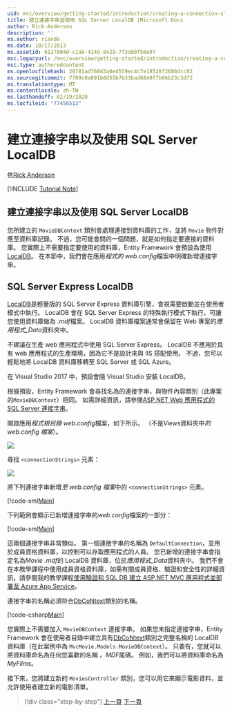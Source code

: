 ```yaml
---
uid: mvc/overview/getting-started/introduction/creating-a-connection-string
title: 建立連接字串並使用 SQL Server LocalDB |Microsoft Docs
author: Rick-Anderson
description: ''
ms.author: riande
ms.date: 10/17/2013
ms.assetid: 6127804d-c1a9-414d-8429-7f3dd0f56e97
msc.legacyurl: /mvc/overview/getting-started/introduction/creating-a-connection-string
msc.type: authoredcontent
ms.openlocfilehash: 20781ad760d3a0e4559ec4c7e18528f3686dcc02
ms.sourcegitcommit: 7709c0a091b8d55b7b33bad8849f7b66b23c3d72
ms.translationtype: MT
ms.contentlocale: zh-TW
ms.lasthandoff: 02/19/2020
ms.locfileid: "77456513"
---
```

# <a name="creating-a-connection-string-and-working-with-sql-server-localdb"></a>建立連接字串以及使用 SQL Server LocalDB

依[Rick Anderson](https://twitter.com/RickAndMSFT)

[!INCLUDE [Tutorial Note](index.md)]

## <a name="creating-a-connection-string-and-working-with-sql-server-localdb"></a>建立連接字串以及使用 SQL Server LocalDB

您所建立的 `MovieDBContext` 類別會處理連接到資料庫的工作，並將 `Movie` 物件對應至資料庫記錄。 不過，您可能會問的一個問題，就是如何指定要連接的資料庫。 您實際上不需要指定要使用的資料庫，Entity Framework 會預設為使用[LocalDB](https://docs.microsoft.com/sql/database-engine/configure-windows/sql-server-2016-express-localdb)。 在本節中，我們會在應用*程式的 web.config*檔案中明確新增連接字串。

## <a name="sql-server-express-localdb"></a>SQL Server Express LocalDB

[LocalDB](https://docs.microsoft.com/sql/database-engine/configure-windows/sql-server-2016-express-localdb)是輕量版的 SQL Server Express 資料庫引擎，會視需要啟動並在使用者模式中執行。 LocalDB 會在 SQL Server Express 的特殊執行模式下執行，可讓您使用資料庫做為 *.mdf*檔案。 LocalDB 資料庫檔案通常會保留在 Web 專案的*應用程式\_Data*資料夾中。

不建議在生產 web 應用程式中使用 SQL Server Express。 LocalDB 不應用於具有 web 應用程式的生產環境，因為它不是設計來與 IIS 搭配使用。 不過，您可以輕鬆地將 LocalDB 資料庫移轉至 SQL Server 或 SQL Azure。

在 Visual Studio 2017 中，預設會隨 Visual Studio 安裝 LocalDB。

根據預設，Entity Framework 會尋找名為的連接字串，與物件內容類別（此專案的`MovieDBContext`）相同。 如需詳細資訊，請參閱[ASP.NET Web 應用程式的 SQL Server 連接字串](https://msdn.microsoft.com/library/jj653752.aspx)。

開啟應用*程式根目錄 web.config*檔案，如下所示。 （不是*Views*資料夾中*的 web.config 檔案*）。

![](creating-a-connection-string/_static/image1.png)

尋找 `<connectionStrings>` 元素：

![](creating-a-connection-string/_static/image2.png)

將下列連接字串新增*至 web.config 檔案*中的 `<connectionStrings>` 元素。

[!code-xml[Main](creating-a-connection-string/samples/sample1.xml)]

下列範例會顯示已新增連接字串的*web.config*檔案的一部分：

[!code-xml[Main](creating-a-connection-string/samples/sample2.xml)]

這兩個連接字串非常類似。 第一個連接字串的名稱為 `DefaultConnection`，並用於成員資格資料庫，以控制可以存取應用程式的人員。 您已新增的連接字串會指定名為*Movie .mdf*的 LocalDB 資料庫，位於*應用程式\_Data*資料夾中。 我們不會在本教學課程中使用成員資格資料庫，如需有關成員資格、驗證和安全性的詳細資訊，請參閱我的教學課程[使用驗證和 SQL DB 建立 ASP.NET MVC 應用程式並部署至 Azure App Service](https://docs.microsoft.com/aspnet/core/security/authorization/secure-data)。

連接字串的名稱必須符合[DbCoNtext](https://msdn.microsoft.com/library/system.data.entity.dbcontext(v=vs.103).aspx)類別的名稱。

[!code-csharp[Main](creating-a-connection-string/samples/sample3.cs?highlight=15)]

您實際上不需要加入 `MovieDBContext` 連接字串。 如果您未指定連接字串，Entity Framework 會在使用者目錄中建立具有[DbCoNtext](https://msdn.microsoft.com/library/system.data.entity.dbcontext(v=vs.103).aspx)類別之完整名稱的 LocalDB 資料庫（在此案例中為 `MvcMovie.Models.MovieDBContext`）。 只要有，您就可以將資料庫命名為任何您喜歡的名稱 *。MDF*尾碼。 例如，我們可以將資料庫命名為*MyFilms*。

接下來，您將建立新的 `MoviesController` 類別，您可以用它來顯示電影資料，並允許使用者建立新的電影清單。

> [!div class="step-by-step"]
> [上一頁](adding-a-model.md)
> [下一頁](accessing-your-models-data-from-a-controller.md)
